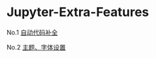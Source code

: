 # Jupyter-Extra-Features

No.1 [自动代码补全](https://github.com/Hourout/Jupyter-Extra-Features/blob/master/ExtraFeatures/%E8%87%AA%E5%8A%A8%E4%BB%A3%E7%A0%81%E8%A1%A5%E5%85%A8.md)

No.2 [主题、字体设置](https://github.com/Hourout/Jupyter-Extra-Features/blob/master/ExtraFeatures/%E4%B8%BB%E9%A2%98%E5%AD%97%E4%BD%93%E8%AE%BE%E7%BD%AE.md)
